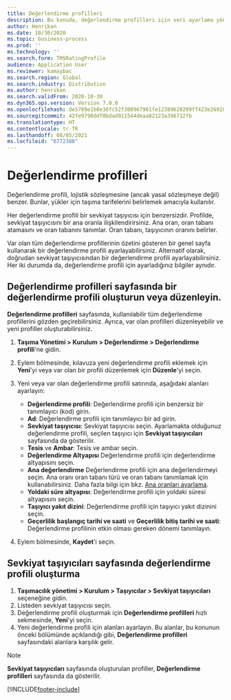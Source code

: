 ```yaml
---
title: Değerlendirme profilleri
description: Bu konuda, değerlendirme profilleri için veri ayarlama yöntemi açıklanmaktadır.
author: Henrikan
ms.date: 10/30/2020
ms.topic: business-process
ms.prod: ''
ms.technology: ''
ms.search.form: TMSRatingProfile
audience: Application User
ms.reviewer: kamaybac
ms.search.region: Global
ms.search.industry: Distribution
ms.author: henrikan
ms.search.validFrom: 2020-10-30
ms.dyn365.ops.version: Version 7.0.0
ms.openlocfilehash: de5789e1b8e36fc52f308967961fe12389628209ff423e26928d1fb15395a08f
ms.sourcegitcommit: 42fe9790ddf0bdad911544deaa82123a396712fb
ms.translationtype: HT
ms.contentlocale: tr-TR
ms.lasthandoff: 08/05/2021
ms.locfileid: "6772388"
---
```

# <a name="rating-profiles"></a>Değerlendirme profilleri

Değerlendirme profili, lojistik sözleşmesine (ancak yasal sözleşmeye değil) benzer. Bunlar, yükler için taşıma tarifelerini belirlemek amacıyla kullanılır. 

Her değerlendirme profili bir sevkiyat taşıyıcısı için benzersizdir. Profilde, sevkiyat taşıyıcısını bir ana oranla ilişkilendirirsiniz. Ana oran, oran tabanı atamasını ve oran tabanını tanımlar. Oran tabanı, taşıyıcının oranını belirler.

Var olan tüm değerlendirme profillerinin özetini gösteren bir genel sayfa kullanarak bir değerlendirme profili ayarlayabilirsiniz. Alternatif olarak, doğrudan sevkiyat taşıyıcısından bir değerlendirme profili ayarlayabilirsiniz. Her iki durumda da, değerlendirme profili için ayarladığınız bilgiler aynıdır.

## <a name="create-or-edit-a-rating-profile-on-the-rating-profiles-page"></a>Değerlendirme profilleri sayfasında bir değerlendirme profili oluşturun veya düzenleyin.

**Değerlendirme profilleri** sayfasında, kullanılabilir tüm değerlendirme profillerini gözden geçirebilirsiniz. Ayrıca, var olan profilleri düzenleyebilir ve yeni profiller oluşturabilirsiniz.

1. **Taşıma Yönetimi \> Kurulum \> Değerlendirme \> Değerlendirme profili**'ne gidin.
1. Eylem bölmesinde, kılavuza yeni değerlendirme profili eklemek için **Yeni**'yi veya var olan bir profili düzenlemek için **Düzenle**'yi seçin.
1. Yeni veya var olan değerlendirme profili satırında, aşağıdaki alanları ayarlayın:

    - **Değerlendirme profili**: Değerlendirme profili için benzersiz bir tanımlayıcı (kod) girin.
    - **Ad**: Değerlendirme profili için tanımlayıcı bir ad girin.
    - **Sevkiyat taşıyıcısı**: Sevkiyat taşıyıcısı seçin. Ayarlamakta olduğunuz değerlendirme profili, seçilen taşıyıcı için **Sevkiyat taşıyıcıları** sayfasında da gösterilir.
    - **Tesis** ve **Ambar**: Tesis ve ambar seçin.
    - **Değerlendirme Altyapısı** Değerlendirme profili için değerlendirme altyapısını seçin.
    - **Ana değerlendirme** Değerlendirme profili için ana değerlendirmeyi seçin. Ana oranı oran tabanı türü ve oran tabanı tanımlamak için kullanabilirsiniz. Daha fazla bilgi için bkz. [Ana oranları ayarlama](set-up-rate-masters.md).
    - **Yoldaki süre altyapısı**: Değerlendirme profili için yoldaki süresi altyapısını seçin.
    - **Taşıyıcı yakıt dizini**: Değerlendirme profili için taşıyıcı yakıt dizinini seçin.
    - **Geçerlilik başlangıç tarihi ve saati** ve **Geçerlilik bitiş tarihi ve saati**: Değerlendirme profilinin etkin olması gereken dönemi tanımlayın.

1. Eylem bölmesinde, **Kaydet**'i seçin.

## <a name="create-a-rating-profile-directly-on-the-shipping-carriers-page"></a>Sevkiyat taşıyıcıları sayfasında değerlendirme profili oluşturma

1. **Taşımacılık yönetimi \> Kurulum \> Taşıyıcılar \> Sevkiyat taşıyıcıları** seçeneğine gidin.
1. Listeden sevkiyat taşıyıcısı seçin.
1. Değerlendirme profili oluşturmak için **Değerlendirme profilleri** hızlı sekmesinde, **Yeni**'yi seçin.
1. Yeni değerlendirme profili için alanları ayarlayın. Bu alanlar, bu konunun önceki bölümünde açıklandığı gibi, **Değerlendirme profilleri** sayfasındaki alanlara karşılık gelir.

> [!NOTE]
> **Sevkiyat taşıyıcıları** sayfasında oluşturulan profiller, **Değerlendirme profilleri** sayfasında da gösterilir.


[!INCLUDE[footer-include](../../../includes/footer-banner.md)]